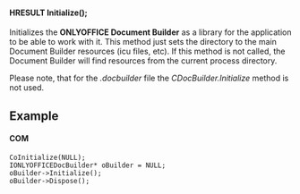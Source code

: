 #### HRESULT Initialize();

Initializes the **ONLYOFFICE Document Builder** as a library for the application to be able to work with it. This method just sets the directory to the main Document Builder resources (icu files, etc). If this method is not called, the Document Builder will find resources from the current process directory.

Please note, that for the *.docbuilder* file the *CDocBuilder.Initialize* method is not used.

## Example

#### COM

```
CoInitialize(NULL);
IONLYOFFICEDocBuilder* oBuilder = NULL;
oBuilder->Initialize();
oBuilder->Dispose();
```
